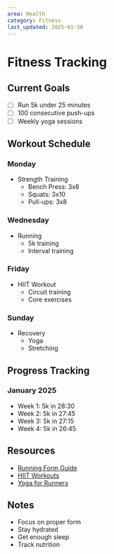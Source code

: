 ```yaml
---
area: Health
category: Fitness
last_updated: 2025-01-30
---
```


# Fitness Tracking

## Current Goals
- [ ] Run 5k under 25 minutes
- [ ] 100 consecutive push-ups
- [ ] Weekly yoga sessions

## Workout Schedule
### Monday
- Strength Training
  - Bench Press: 3x8
  - Squats: 3x10
  - Pull-ups: 3x8

### Wednesday
- Running
  - 5k training
  - Interval training

### Friday
- HIIT Workout
  - Circuit training
  - Core exercises

### Sunday
- Recovery
  - Yoga
  - Stretching

## Progress Tracking
### January 2025
- Week 1: 5k in 28:30
- Week 2: 5k in 27:45
- Week 3: 5k in 27:15
- Week 4: 5k in 26:45

## Resources
- [Running Form Guide](link)
- [HIIT Workouts](link)
- [Yoga for Runners](link)

## Notes
- Focus on proper form
- Stay hydrated
- Get enough sleep
- Track nutrition